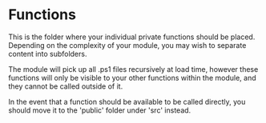 ﻿# Functions

This is the folder where your individual private functions should be placed. Depending on the complexity
of your module, you may wish to separate content into subfolders. 

The module will pick up all .ps1 files recursively at load time, however these functions will only be 
visible to your other functions within the module, and they cannot be called outside of it.

In the event that a function should be available to be called directly, you should move it to the 'public'
folder under 'src' instead.